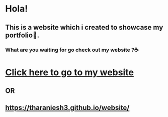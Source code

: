 # Hola!
## This is a website which i created to showcase my portfolio🕺.
### What are you waiting for go check out my website ?☕
# [Click here to go to my website ](https://tharaniesh3.github.io/website/)
## OR
## https://tharaniesh3.github.io/website/
